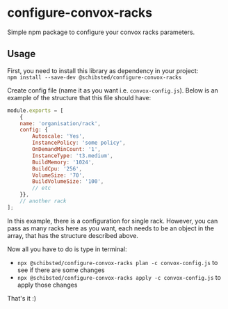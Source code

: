 # configure-convox-racks

Simple npm package to configure your convox racks parameters.

## Usage

First, you need to install this library as dependency in your project:<br /> `npm install --save-dev @schibsted/configure-convox-racks`

Create config file (name it as you want i.e. `convox-config.js`). Below is an example of the structure that this file should have:

```js
module.exports = [
    {
    name: 'organisation/rack',
    config: {
        Autoscale: 'Yes',
        InstancePolicy: 'some policy',
        OnDemandMinCount: '1',
        InstanceType: 't3.medium',
        BuildMemory: '1024',
        BuildCpu: '256',
        VolumeSize: '70',
        BuildVolumeSize: '100',
        // etc
    }},
    // another rack
];
```

In this example, there is a configuration for single rack. However, you can pass as many racks here as you want, each needs to be an object in the array, that has the structure described above.

Now all you have to do is type in terminal:
- `npx @schibsted/configure-convox-racks plan -c convox-config.js` to see if there are some changes 
- `npx @schibsted/configure-convox-racks apply -c convox-config.js` to apply those changes

That's it :)
